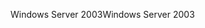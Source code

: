 <span data-ttu-id="58732-101">Windows Server 2003</span><span class="sxs-lookup"><span data-stu-id="58732-101">Windows Server 2003</span></span>